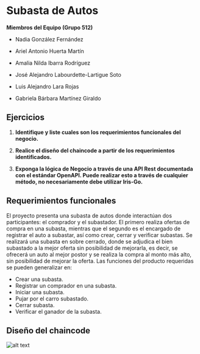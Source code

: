 # Subasta de Autos

**Miembros del Equipo (Grupo 512)**
* Nadia González Fernández

* Ariel Antonio Huerta Martín

* Amalia Nilda Ibarra Rodríguez

* José Alejandro Labourdette-Lartigue Soto

* Luis Alejandro Lara Rojas

* Gabriela Bárbara Martínez Giraldo


## Ejercicios

1.	**Identifique y liste cuales son los requerimientos funcionales del negocio.**

2.	**Realice el diseño del chaincode a partir de los requerimientos identificados.**

3.	**Exponga la lógica de Negocio a través de una API Rest documentada con el estándar OpenAPI. Puede realizar esto a través de cualquier método, no necesariamente debe utilizar Iris-Go.**

## Requerimientos funcionales

El proyecto presenta una subasta de autos donde interactúan dos participantes: el comprador y el subastador. El primero realiza ofertas de compra en una subasta, mientras que el segundo es el encargado de registrar el auto a subastar, así como crear, cerrar y verificar subastas.
Se realizará una subasta en sobre cerrado, donde se adjudica el bien subastado a la mejor oferta sin posibilidad de mejorarla, es decir, se ofrecerá un auto al mejor postor y se realiza la compra al monto más alto, sin posibilidad de mejorar la oferta.
Las funciones del producto requeridas se pueden generalizar en:
- Crear una subasta.
- Registrar un comprador en una subasta.
- Iniciar una subasta.
- Pujar por el carro subastado.
- Cerrar subasta.
- Verificar el ganador de la subasta.

## Diseño del chaincode

![alt text](schema.svg "Title")
